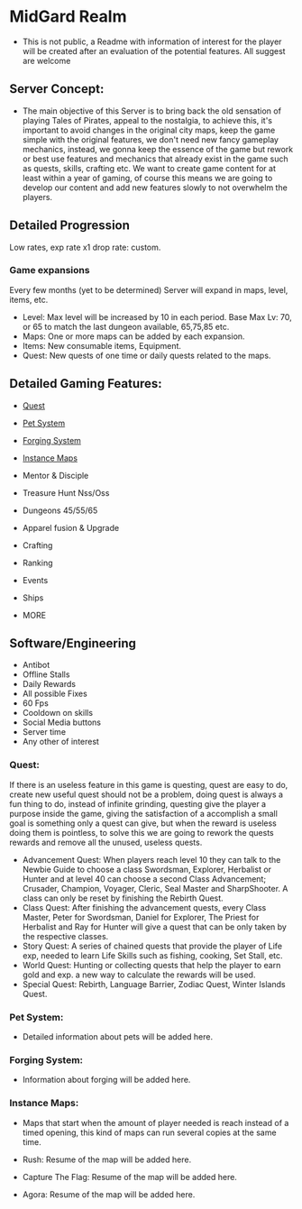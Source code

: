 # MidGard Realm
* This is not public, a Readme with information of interest for the player will be created after an evaluation of the potential features.
All suggest are welcome
## Server Concept:
* The main objective of this Server is to bring back the old sensation of playing Tales of Pirates, appeal to the nostalgia, to achieve this, it's important to avoid changes in the original city maps, keep the game simple with the original features, we don't need new fancy gameplay mechanics, instead, we gonna keep the essence of the game but rework or best use features and mechanics that already exist in the game such as quests, skills, crafting etc.
We want to create game content for at least within a year of gaming, of course this means we are going to develop our content and add new features slowly to not overwhelm the players.
## Detailed Progression
Low rates, exp rate x1 drop rate: custom.
### Game expansions
  Every few months (yet to be determined) Server will expand in maps, level, items, etc.
* Level: Max level will be increased by 10 in each period. Base Max Lv: 70, or 65 to match the last dungeon available, 65,75,85 etc. 
* Maps: One or more maps can be added by each expansion.
* Items: New consumable items, Equipment.
* Quest: New quests of one time or daily quests related to the maps.

## Detailed Gaming Features:
* [Quest](#quest)
* [Pet System](#pet-system)
* [Forging System](#forging-system)
* [Instance Maps](#instance-maps)

* Mentor & Disciple
* Treasure Hunt Nss/Oss
* Dungeons 45/55/65
* Apparel fusion & Upgrade
* Crafting
* Ranking
* Events
* Ships
* MORE

 ## Software/Engineering 
* Antibot
* Offline Stalls
* Daily Rewards 
* All possible Fixes
* 60 Fps
* Cooldown on skills
* Social Media buttons
* Server time
* Any other of interest

### Quest:
If there is an useless feature in this game is questing, quest are easy to do, create new useful quest should not be a problem, doing quest is always a fun thing to do, instead of infinite grinding, questing give the player a purpose inside the game, giving the satisfaction of a accomplish a small goal is something only a quest can give, but when the reward is useless doing them is pointless, to solve this we are going to rework the quests rewards and remove all the unused, useless quests.
* Advancement Quest: When players reach level 10 they can talk to the Newbie Guide to choose a class Swordsman, Explorer, Herbalist or Hunter and at level 40 can choose a second Class Advancement; Crusader, Champion, Voyager, Cleric, Seal Master and SharpShooter. A class can only be reset by finishing the Rebirth Quest.
* Class Quest: After finishing the advancement quests, every Class Master, Peter for Swordsman, Daniel for Explorer, The Priest for Herbalist and Ray for Hunter will give a quest that can be only taken by the respective classes.
* Story Quest: A series of chained quests that provide the player of Life exp, needed to learn Life Skills such as fishing, cooking, Set Stall, etc. 
* World Quest: Hunting or collecting quests that help the player to earn gold and exp. a new way to calculate the rewards will be used. 
* Special Quest: Rebirth, Language Barrier, Zodiac Quest, Winter Islands Quest.

### Pet System:
* Detailed information about pets will be added here.

### Forging System:
* Information about forging will be added here.

### Instance Maps:
* Maps that start when the amount of player needed is reach instead of a timed opening, this kind of maps can run several copies at the same time.

* Rush: Resume of the map will be added here.
* Capture The Flag: Resume of the map will be added here.
* Agora: Resume of the map will be added here.




